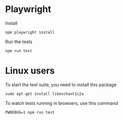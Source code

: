 # Playwright

Install

```
npm playwright install
```

Run the tests

```
npm run test
```

# Linux users

To start the test suite, you need to install this package 

```
sudo apt-get install libenchant1c2a
```

To watch tests running in browsers, use this command

```
PWDEBUG=1 npm run test
```

